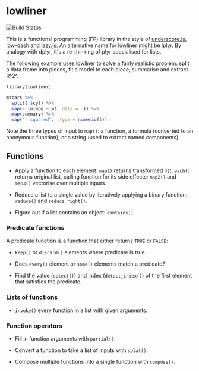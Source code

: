 # lowliner

[![Build Status](https://travis-ci.org/hadley/lowliner.png?branch=master)](https://travis-ci.org/hadley/lowliner)

This is a functional programming (FP) library in the style of [underscore.js](http://underscorejs.org), [low-dash](https://lodash.com) and [lazy.js](http://danieltao.com/lazy.js/). An alternative name for lowliner might be lplyr. By analogy with dplyr, it's a re-thinking of plyr specialised for lists.

The following example uses lowliner to solve a fairly realistic problem: split a data frame into pieces, fit a model to each piece, summarise and extract R^2^.

```R
library(lowliner)

mtcars %>%
  split(.$cyl) %>%
  map(~ lm(mpg ~ wt, data = .)) %>%
  map(summary) %>%
  map("r.squared", .type = numeric(1))
```

Note the three types of input to `map()`: a function, a formula (converted to an anonymous function), or a string (used to extract named components).

## Functions

* Apply a function to each element: `map()` returns transformed list; 
  `each()` returns original list, calling function for its side effects;
  `map2()` and `map3()` vectorise over multiple inputs.

* Reduce a list to a single value by iteratively applying a binary 
  function: `reduce()` and `reduce_right()`.

* Figure out if a list contains an object: `contains()`.

### Predicate functions

A predicate function is a function that either returns `TRUE` or `FALSE`:

* `keep()` or `discard()` elements where predicate is true.

* Does `every()` element or `some()` elements match a predicate?

* Find the value (`detect()`) and index (`detect_index()`) of the first element 
  that satisfies the predicate.

### Lists of functions

* `invoke()` every function in a list with given arguments.

### Function operators

* Fill in function arguments with `partial()`. 

* Convert a function to take a list of inputs with `splat()`.

* Compose multiple functions into a single function with `compose()`.


